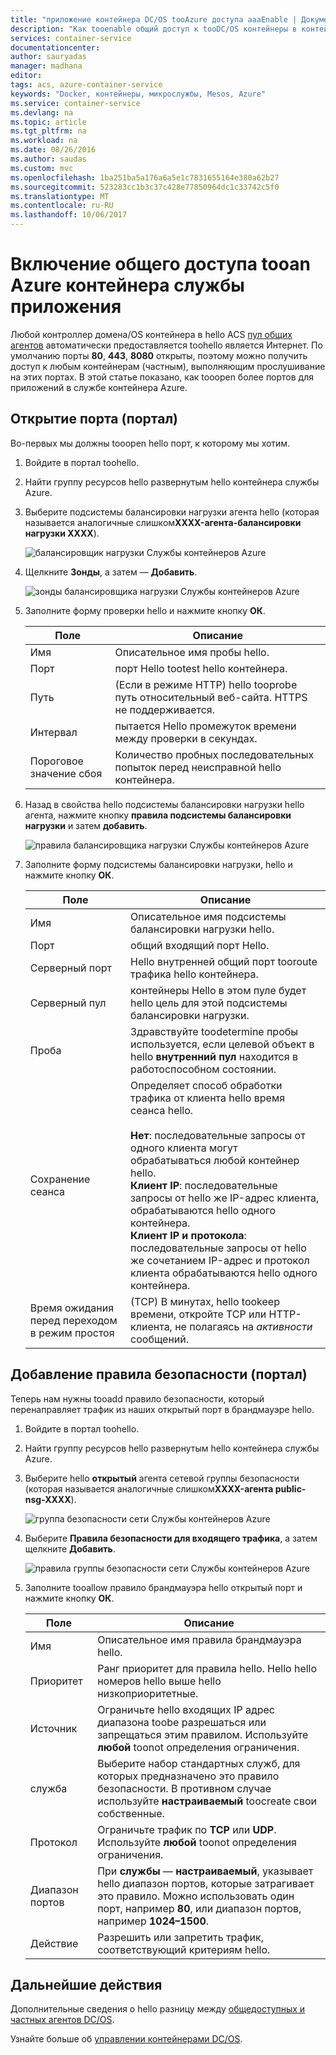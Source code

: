 ```yaml
---
title: "приложение контейнера DC/OS tooAzure доступа aaaEnable | Документы Microsoft"
description: "Как tooenable общий доступ к tooDC/OS контейнеры в контейнере службы Azure."
services: container-service
documentationcenter: 
author: sauryadas
manager: madhana
editor: 
tags: acs, azure-container-service
keywords: "Docker, контейнеры, микрослужбы, Mesos, Azure"
ms.service: container-service
ms.devlang: na
ms.topic: article
ms.tgt_pltfrm: na
ms.workload: na
ms.date: 08/26/2016
ms.author: saudas
ms.custom: mvc
ms.openlocfilehash: 1ba251ba5a176a6a5e1c7831655164e380a62b27
ms.sourcegitcommit: 523283cc1b3c37c428e77850964dc1c33742c5f0
ms.translationtype: MT
ms.contentlocale: ru-RU
ms.lasthandoff: 10/06/2017
---
```

# <a name="enable-public-access-tooan-azure-container-service-application"></a>Включение общего доступа tooan Azure контейнера службы приложения
Любой контроллер домена/OS контейнера в hello ACS [пул общих агентов](container-service-mesos-marathon-ui.md#deploy-a-docker-formatted-container) автоматически предоставляется toohello является Интернет. По умолчанию порты **80**, **443**, **8080** открыты, поэтому можно получить доступ к любым контейнерам (частным), выполняющим прослушивание на этих портах. В этой статье показано, как tooopen более портов для приложений в службе контейнера Azure.

## <a name="open-a-port-portal"></a>Открытие порта (портал)
Во-первых мы должны tooopen hello порт, к которому мы хотим.

1. Войдите в портал toohello.
2. Найти группу ресурсов hello развернутым hello контейнера службы Azure.
3. Выберите подсистемы балансировки нагрузки агента hello (которая называется аналогичные слишком**XXXX-агента-балансировки нагрузки XXXX**).
   
    ![балансировщик нагрузки Службы контейнеров Azure](./media/container-service-enable-public-access/agent-load-balancer.png)
4. Щелкните **Зонды**, а затем — **Добавить**.
   
    ![зонды балансировщика нагрузки Службы контейнеров Azure](./media/container-service-enable-public-access/add-probe.png)
5. Заполните форму проверки hello и нажмите кнопку **ОК**.
   
   | Поле | Описание |
   | --- | --- |
   | Имя |Описательное имя пробы hello. |
   | Порт |порт Hello tootest hello контейнера. |
   | Путь |(Если в режиме HTTP) hello tooprobe путь относительный веб-сайта. HTTPS не поддерживается. |
   | Интервал |пытается Hello промежуток времени между проверки в секундах. |
   | Пороговое значение сбоя |Количество пробных последовательных попыток перед неисправной hello контейнера. |
6. Назад в свойства hello подсистемы балансировки нагрузки hello агента, нажмите кнопку **правила подсистемы балансировки нагрузки** и затем **добавить**.
   
    ![правила балансировщика нагрузки Службы контейнеров Azure](./media/container-service-enable-public-access/add-balancer-rule.png)
7. Заполните форму подсистемы балансировки нагрузки, hello и нажмите кнопку **ОК**.
   
   | Поле | Описание |
   | --- | --- |
   | Имя |Описательное имя подсистемы балансировки нагрузки hello. |
   | Порт |общий входящий порт Hello. |
   | Серверный порт |Hello внутренней общий порт tooroute трафика hello контейнера. |
   | Серверный пул |контейнеры Hello в этом пуле будет hello цель для этой подсистемы балансировки нагрузки. |
   | Проба |Здравствуйте toodetermine пробы используется, если целевой объект в hello **внутренний пул** находится в работоспособном состоянии. |
   | Сохранение сеанса |Определяет способ обработки трафика от клиента hello время сеанса hello.<br><br>**Нет**: последовательные запросы от одного клиента могут обрабатываться любой контейнер hello.<br>**Клиент IP**: последовательные запросы от hello же IP-адрес клиента, обрабатываются hello одного контейнера.<br>**Клиент IP и протокола**: последовательные запросы от hello же сочетанием IP-адрес и протокол клиента обрабатываются hello одного контейнера. |
   | Время ожидания перед переходом в режим простоя |(TCP) В минутах, hello tookeep времени, откройте TCP или HTTP-клиента, не полагаясь на *активности* сообщений. |

## <a name="add-a-security-rule-portal"></a>Добавление правила безопасности (портал)
Теперь нам нужны tooadd правило безопасности, который перенаправляет трафик из наших открытый порт в брандмауэре hello.

1. Войдите в портал toohello.
2. Найти группу ресурсов hello развернутым hello контейнера службы Azure.
3. Выберите hello **открытый** агента сетевой группы безопасности (которая называется аналогичные слишком**XXXX-агента public-nsg-XXXX**).
   
    ![группа безопасности сети Службы контейнеров Azure](./media/container-service-enable-public-access/agent-nsg.png)
4. Выберите **Правила безопасности для входящего трафика**, а затем щелкните **Добавить**.
   
    ![правила группы безопасности сети Службы контейнеров Azure](./media/container-service-enable-public-access/add-firewall-rule.png)
5. Заполните tooallow правило брандмауэра hello открытый порт и нажмите кнопку **ОК**.
   
   | Поле | Описание |
   | --- | --- |
   | Имя |Описательное имя правила брандмауэра hello. |
   | Приоритет |Ранг приоритет для правила hello. Hello hello номеров hello выше hello низкоприоритетные. |
   | Источник |Ограничьте hello входящих IP адрес диапазона toobe разрешаться или запрещаться этим правилом. Используйте **любой** toonot определения ограничения. |
   | служба |Выберите набор стандартных служб, для которых предназначено это правило безопасности. В противном случае используйте **настраиваемый** toocreate свои собственные. |
   | Протокол |Ограничьте трафик по **TCP** или **UDP**. Используйте **любой** toonot определения ограничения. |
   | Диапазон портов |При **службы** — **настраиваемый**, указывает hello диапазон портов, которые затрагивает это правило. Можно использовать один порт, например **80**, или диапазон портов, например **1024–1500**. |
   | Действие |Разрешить или запретить трафик, соответствующий критериям hello. |

## <a name="next-steps"></a>Дальнейшие действия
Дополнительные сведения о hello разницу между [общедоступных и частных агентов DC/OS](container-service-dcos-agents.md).

Узнайте больше об [управлении контейнерами DC/OS](container-service-mesos-marathon-ui.md).

